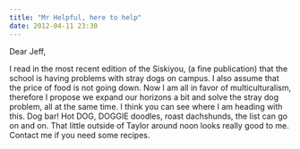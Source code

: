 ```yaml
---
title: "Mr Helpful, here to help"
date: 2012-04-11 23:30
---
```


Dear Jeff,

I read in the most recent edition of the Siskiyou, (a fine publication) that the school is having problems with stray dogs on campus. I also assume that the price of food is not going down. Now I am all in favor of multiculturalism, therefore I propose we expand our horizons a bit and solve the stray dog problem, all at the same time. I think you can see where I am heading with this. Dog bar! Hot DOG, DOGGIE doodles, roast dachshunds, the list can go on and on. That little outside of Taylor around noon looks really good to me. Contact me if you need some recipes.
